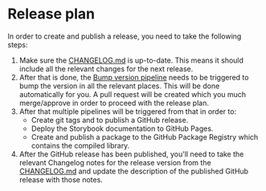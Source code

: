 # Release plan

In order to create and publish a release, you need to take the following steps:

1. Make sure the [CHANGELOG.md](../CHANGELOG.md) is up-to-date. This means it should include all the relevant changes for the next release.
2. After that is done, the [Bump version pipeline](https://github.com/dnd-mapp/dma-ui/actions/workflows/bump-version.yml) needs to be triggered to bump the version in all the relevant places. This will be done automatically for you. A pull request will be created which you much merge/approve in order to proceed with the release plan.
3. After that multiple pipelines will be triggered from that in order to:
   - Create git tags and to publish a GitHub release.
   - Deploy the Storybook documentation to GitHub Pages.
   - Create and publish a package to the GitHub Package Registry which contains the compiled library.
4. After the GitHub release has been published, you'll need to take the relevant Changelog notes for the release version from the [CHANGELOG.md](../CHANGELOG.md) and update the description of the published GitHub release with those notes.
